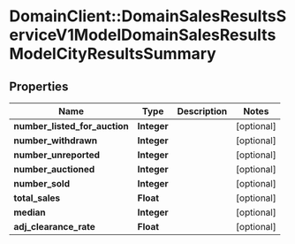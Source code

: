 # DomainClient::DomainSalesResultsServiceV1ModelDomainSalesResultsModelCityResultsSummary

## Properties
Name | Type | Description | Notes
------------ | ------------- | ------------- | -------------
**number_listed_for_auction** | **Integer** |  | [optional] 
**number_withdrawn** | **Integer** |  | [optional] 
**number_unreported** | **Integer** |  | [optional] 
**number_auctioned** | **Integer** |  | [optional] 
**number_sold** | **Integer** |  | [optional] 
**total_sales** | **Float** |  | [optional] 
**median** | **Integer** |  | [optional] 
**adj_clearance_rate** | **Float** |  | [optional] 


